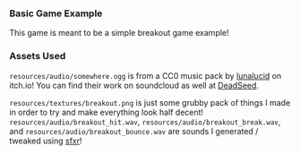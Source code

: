 ### Basic Game Example

This game is meant to be a simple breakout game example!

### Assets Used
`resources/audio/somewhere.ogg` is from a CC0 music pack by [lunalucid](https://lunalucid.itch.io/free-creative-commons-bgm-collection) on itch\.io! You can find their work on soundcloud as well at [DeadSeed](https://soundcloud.com/deadseed).

`resources/textures/breakout.png` is just some grubby pack of things I made in order to try and make everything look half decent!  
`resources/audio/breakout_hit.wav`, `resources/audio/breakout_break.wav`, and `resources/audio/breakout_bounce.wav` are sounds I generated / tweaked using [sfxr](http://www.drpetter.se/project_sfxr.html)!
